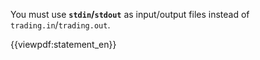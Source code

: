 You must use <strong>`stdin`/`stdout`</strong> as input/output files instead of `trading.in`/`trading.out`.

{{viewpdf:statement_en}}